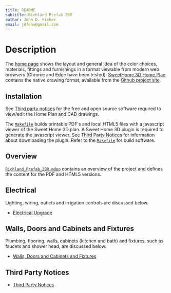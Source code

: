 ```yaml
---
title: README
subtitle: Richland Prefab 2BR
author: John D. Fisher
email: jdfenw@gmail.com
---
```


# Description

The [home page](http://remodel_richland.droppages.com/) shows the layout
and general idea of the color choices, materials, fittings and furnishings in
a format viewable from modern web browsers (Chrome and Edge have been tested).
[SweetHome 3D Home Plan](Home_Plan.sh3d) contains the native drawing format,
available from the
[Github project site](https://github.com/jfishe/Richland_prefab_2br "jfishe/Richland_prefab_2br").

## Installation

See [Third party notices](#third-party-notices) for the free and open source
software required to view/edit the Home Plan and CAD drawings.

The [`Makefile`][makefile] builds printable PDF's and local HTML5 files with
a javascript viewer of the Sweet Home 3D plan. A Sweet Home 3D plugin is
required to generate the javascript viewer. See
[Third Party Notices](#third-party-notices) for information about downloading
the plugin. Refer to the [`Makefile`][makefile] for build software.

[makefile]: Makefile

## Overview

[`Richland_Prefab_2BR.mdpp`](Richland_Prefab_2BR.mdpp) contains an overview of
the project and defines the content for the PDF and HTML5 versions.

## Electrical

Lighting, wiring, outlets and irrigation controls are discussed below.

- [Electrical Upgrade](Electrical.md)

## Walls, Doors and Cabinets and Fixtures

Plumbing, flooring, walls, cabinets (kitchen and bath) and fixtures, such as
faucets and shower head, are discussed below.

- [Walls, Doors and Cabinets and Fixtures](Walls_Doors_Cabinets.md)

## Third Party Notices

- [Third Party Notices](THIRD-PARTY-NOTICES.md)

